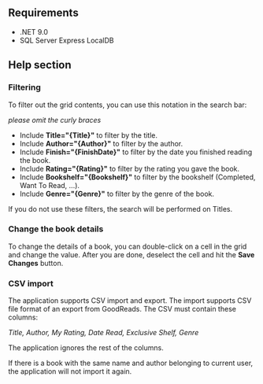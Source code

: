 ## Requirements
- .NET 9.0
- SQL Server Express LocalDB

## Help section

### Filtering

To filter out the grid contents, you can use this notation in the search bar:

*please omit the curly braces*

- Include **Title="{Title}"** to filter by the title.
- Include **Author="{Author}"** to filter by the author.
- Include **Finish="{FinishDate}"** to filter by the date you finished reading the book.
- Include **Rating="{Rating}"** to filter by the rating you gave the book.
- Include **Bookshelf="{Bookshelf}"** to filter by the bookshelf (Completed, Want To Read, ...).
- Include **Genre="{Genre}"** to filter by the genre of the book.

If you do not use these filters, the search will be performed on Titles.

### Change the book details

To change the details of a book, you can double-click on a cell in the grid and change the value.
After you are done, deselect the cell and hit the **Save Changes** button.

### CSV import

The application supports CSV import and export. The import supports CSV file format of an export from GoodReads. The CSV must contain these columns:

*Title, Author, My Rating, Date Read, Exclusive Shelf, Genre*

The application ignores the rest of the columns.

If there is a book with the same name and author belonging to current user, the application will not import it again.